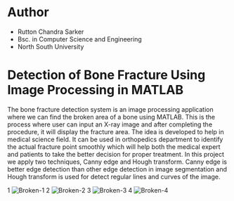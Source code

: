 # Author
* Rutton Chandra Sarker
* Bsc. in Computer Science and Engineering
* North South University
  
######
# Detection of Bone Fracture Using Image Processing in MATLAB
The bone fracture detection system is an image processing application where we can find the broken area of a bone using MATLAB. This is the process where user can input an X-ray image and after completing the procedure, it will display the fracture area. The idea is developed to help in medical science field. It can be used in orthopedics department to identify the actual fracture point smoothly which will help both the medical expert and patients to take the better decision for proper treatment. In this project we apply two techniques, Canny edge and Hough transform. Canny edge is better edge detection than other edge detection in image segmentation and Hough transform is used for detect regular lines and curves of the image.

 1
![Broken-1](https://user-images.githubusercontent.com/59698649/163233232-9488b3fb-57f0-4778-a0a5-5958de5ddb99.jpg)
 2
![Broken-2](https://user-images.githubusercontent.com/59698649/163233272-761c7b78-d5db-4068-894b-6b30f6310524.jpg)
 3
![Broken-3](https://user-images.githubusercontent.com/59698649/163233305-e2424dda-f1b0-401a-91c9-6165bc66aa9e.jpg)
 4
![Broken-4](https://user-images.githubusercontent.com/59698649/163233328-0386e9d5-686f-41f7-b160-d838762fe0a7.jpg)
